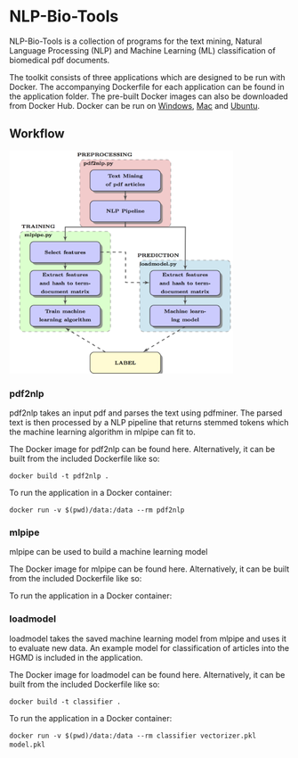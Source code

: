 # NLP-Bio-Tools #

NLP-Bio-Tools is a collection of programs for the text mining, Natural Language Processing (NLP) and Machine Learning (ML) classification of biomedical pdf documents.

The toolkit consists of three applications which are designed to be run with Docker. The accompanying Dockerfile for each application can be found in the application folder. The pre-built Docker images can also be downloaded from Docker Hub. Docker can be run on [Windows](https://docs.docker.com/docker-for-windows/install/), [Mac](https://docs.docker.com/docker-for-mac/install/) and [Ubuntu](https://docs.docker.com/install/linux/docker-ce/ubuntu/).

## Workflow ##
<img height="400" src="https://github.com/annacprice/nlp-bio-tools/blob/master/workflow.png" />

### pdf2nlp ###
pdf2nlp takes an input pdf and parses the text using pdfminer. The parsed text is then processed by a NLP pipeline that returns stemmed tokens which the machine learning algorithm in mlpipe can fit to.

The Docker image for pdf2nlp can be found here. Alternatively, it can be built from the included Dockerfile like so:
```
docker build -t pdf2nlp .
```
To run the application in a Docker container:
```
docker run -v $(pwd)/data:/data --rm pdf2nlp
```

### mlpipe ###
mlpipe can be used to build a machine learning model 

The Docker image for mlpipe can be found here. Alternatively, it can be built from the included Dockerfile like so:

To run the application in a Docker container:

### loadmodel ###
loadmodel takes the saved machine learning model from mlpipe and uses it to evaluate new data. An example model for classification of articles into the HGMD is included in the application.

The Docker image for loadmodel can be found here. Alternatively, it can be built from the included Dockerfile like so:
```
docker build -t classifier .
```
To run the application in a Docker container:
```
docker run -v $(pwd)/data:/data --rm classifier vectorizer.pkl model.pkl
```
